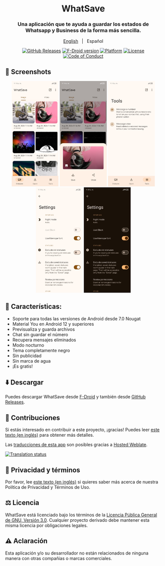 <div align="center">

# WhatSave

### Una aplicación que te ayuda a guardar los estados de Whatsapp y Business de la forma más sencilla.

[English](README.md)
&nbsp;&nbsp;|&nbsp;&nbsp;
Español

[![GitHub Releases](https://img.shields.io/github/v/release/mardous/WhatSave?label=GitHub%20Releases&logo=github)](https://github.com/mardous/WhatSave/releases/latest)
[![F-Droid version](https://img.shields.io/f-droid/v/com.simplified.wsstatussaver?label=F-Droid&logo=fdroid)](https://f-droid.org/packages/com.simplified.wsstatussaver/)
[![Platform](https://img.shields.io/badge/Platform-Android-green.svg?logo=android)](https://github.com/mardous/WhatSave)
[![License](https://img.shields.io/github/license/mardous/WhatSave?color=blue&label=License)](https://github.com/mardous/WhatSave/blob/master/LICENSE.md)
[![Code of Conduct](https://img.shields.io/badge/Contributor_Covenant-2.1-4baaaa.svg)](https://github.com/mardous/WhatSave/blob/master/CODE_OF_CONDUCT.md)
</div>

## 📱 Screenshots

<div align="center">
<div>
<img src="metadata/en-US/images/phoneScreenshots/1.jpg" width="30%" />
<img src="metadata/en-US/images/phoneScreenshots/2.jpg" width="30%" />
<img src="metadata/en-US/images/phoneScreenshots/3.jpg" width="30%" />
<img src="metadata/en-US/images/phoneScreenshots/4.jpg" width="30%" />
<img src="metadata/en-US/images/phoneScreenshots/5.jpg" width="30%" />
</div>
</div>

## 📃 Características:

* Soporte para todas las versiones de Android desde 7.0 Nougat
* Material You en Android 12 y superiores
* Previsualiza y guarda archivos
* Chat sin guardar el número
* Recupera mensajes eliminados
* Modo nocturno
* Tema completamente negro
* Sin publicidad
* Sin marca de agua
* ¡Es gratis!

## ⬇️ Descargar
Puedes descargar WhatSave desde [F-Droid](https://f-droid.org/packages/com.simplified.wsstatussaver) y también desde [GitHub Releases](https://github.com/mardous/WhatSave/releases/latest).

## 🤝 Contribuciones
Si estás interesado en contribuir a este proyecto, ¡gracias! Puedes leer [este texto (en inglés)](CONTRIBUTING.md) para obtener más detalles.

Las [traducciones de esta app](https://hosted.weblate.org/projects/whatsave/) son posibles gracias a [Hosted Weblate](https://hosted.weblate.org/about/).

[![Translation status](https://hosted.weblate.org/widget/whatsave/multi-green.svg)](https://hosted.weblate.org/engage/whatsave/)

## 🔏 Privacidad y términos
Por favor, lee [este texto (en inglés)](PRIVACY.md) si quieres saber más acerca de nuestra Política de Privacidad y Términos de Uso.

## ⚖️ Licencia
WhatSave está licenciado bajo los términos de la [Licencia Pública General de GNU, Versión 3.0](LICENSE.md).
Cualquier proyecto derivado debe mantener esta misma licencia por obligaciones legales.

## ⚠️ Aclaración
Esta aplicación y/o su desarrollador no están relacionados de ninguna manera con otras compañias o marcas comerciales.